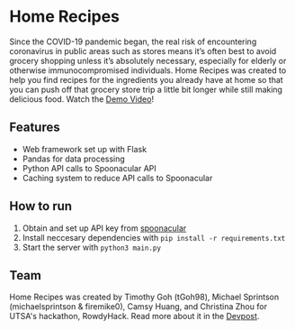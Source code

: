 # Home Recipes

Since the COVID-19 pandemic began, the real risk of encountering coronavirus in public areas such as stores means it’s often best to avoid grocery shopping unless it’s absolutely necessary, especially for elderly or otherwise immunocompromised individuals. Home Recipes was created to help you find recipes for the ingredients you already have at home so that you can push off that grocery store trip a little bit longer while still making delicious food.
Watch the [Demo Video](https://www.youtube.com/watch?v=8nKci7h8wNw&feature=youtu.be)!
 
## Features
* Web framework set up with Flask
* Pandas for data processing
* Python API calls to Spoonacular API
* Caching system to reduce API calls to Spoonacular

## How to run
1. Obtain and set up API key from [spoonacular](https://spoonacular.com/food-api)
2. Install neccesary dependencies with ```pip install -r requirements.txt```
3. Start the server with ```python3 main.py```

## Team
Home Recipes was created by Timothy Goh (tGoh98), Michael Sprintson (michaelsprintson & firemike0), Camsy Huang, and Christina Zhou for UTSA's hackathon, RowdyHack. Read more about it in the [Devpost](https://devpost.com/software/homerecipes).
